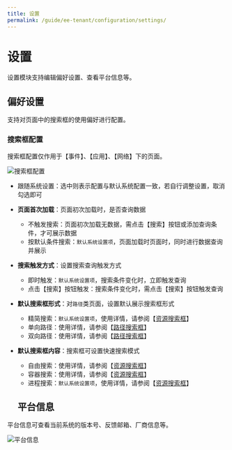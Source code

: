 ```yaml
---
title: 设置
permalink: /guide/ee-tenant/configuration/settings/
---
```


# 设置

设置模块支持编辑偏好设置、查看平台信息等。

## 偏好设置

支持对页面中的搜索框的使用偏好进行配置。

### 搜索框配置

搜索框配置仅作用于【事件】、【应用】、【网络】下的页面。

![搜索框配置](https://yunshan-guangzhou.oss-cn-beijing.aliyuncs.com/pub/pic/2024051566448af39de2f.png)

- 跟随系统设置：选中则表示配置与默认系统配置一致，若自行调整设置，取消勾选即可
- **页面首次加载**：页面初次加载时，是否查询数据 
  - 不触发搜索：页面初次加载无数据，需点击【搜索】按钮或添加查询条件，才可展示数据
  - 按默认条件搜索：`默认系统设置项`，页面加载时页面时，同时进行数据查询并展示
- **搜索触发方式**：设置搜索查询触发方式 
  - 即时触发：`默认系统设置项`，搜索条件变化时，立即触发查询
  - 点击【搜索】按钮触发：搜索条件变化时，需点击【搜索】按钮触发查询
- **默认搜索框形式**：对`路径`类页面，设置默认展示搜索框形式 
  - 精简搜索：`默认系统设置项`，使用详情，请参阅【[资源搜索框](../query/service-search/)】
  - 单向路径：使用详情，请参阅【[路径搜索框](../query/path-search/)】
  - 双向路径：使用详情，请参阅【[路径搜索框](../query/path-search/)】
- **默认搜索框内容**：搜索框可设置快速搜索模式 
  - 自由搜索：使用详情，请参阅【[资源搜索框](../query/service-search/)】
  - 容器搜索：使用详情，请参阅【[资源搜索框](../query/service-search/)】
  - 进程搜索：`默认系统设置项`，使用详情，请参阅【[资源搜索框](../query/service-search/)】

  ## 平台信息

平台信息可查看当前系统的版本号、反馈邮箱、厂商信息等。

  ![平台信息](https://yunshan-guangzhou.oss-cn-beijing.aliyuncs.com/pub/pic/202405166645829f09cbb.png)
